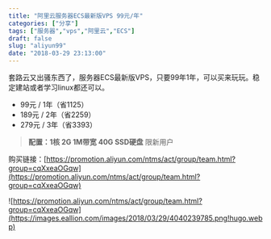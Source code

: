 ```yaml
---
title: "阿里云服务器ECS最新版VPS 99元/年"
categories: ["分享"]
tags: ["服务器","vps","阿里云","ECS"]
draft: false
slug: "aliyun99"
date: "2018-03-29 23:13:00"
---
```


套路云又出骚东西了，服务器ECS最新版VPS，只要99年1年，可以买来玩玩。稳定建站或者学习linux都还可以。

 - 99元 / 1年（省1125）
 - 189元 / 2年（省2259）
 - 279元 / 3年（省3393）

> **配置：1核 2G 1M带宽 40G SSD硬盘** 限新用户

购买链接：[https://promotion.aliyun.com/ntms/act/group/team.html?group=cqXxeaOGqw](https://promotion.aliyun.com/ntms/act/group/team.html?group=cqXxeaOGqw)

![https://promotion.aliyun.com/ntms/act/group/team.html?group=cqXxeaOGqw](https://images.eallion.com/images/2018/03/29/4040239785.png!hugo.webp)



